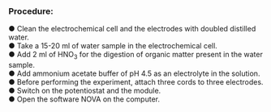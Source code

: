 ### Procedure:

● Clean the electrochemical cell and the electrodes with doubled distilled water.
<br>
● Take a 15-20 ml of water sample in the electrochemical cell.
<br>
● Add 2 ml of HNO<sub>3</sub> for the digestion of organic matter present in the water sample.
<br>
● Add ammonium acetate buffer of pH 4.5 as an electrolyte in the solution.
<br>
● Before performing the experiment, attach three cords to three electrodes.
<br>
● Switch on the potentiostat and the module.
<br>
● Open the software NOVA on the computer.
